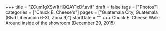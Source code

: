 +++
title = "ZCum1gXSw1tHQQAY1xDf.avif"
draft = false
tags = ["Photos"]
categories = ["Chuck E. Cheese's"]
pages = ["Guatemala City, Guatemala (Blvd Liberación 6-31, Zona 9)"]
startDate = ""
+++
Chuck E. Cheese Walk-Around inside of the showroom (December 29, 2015)
